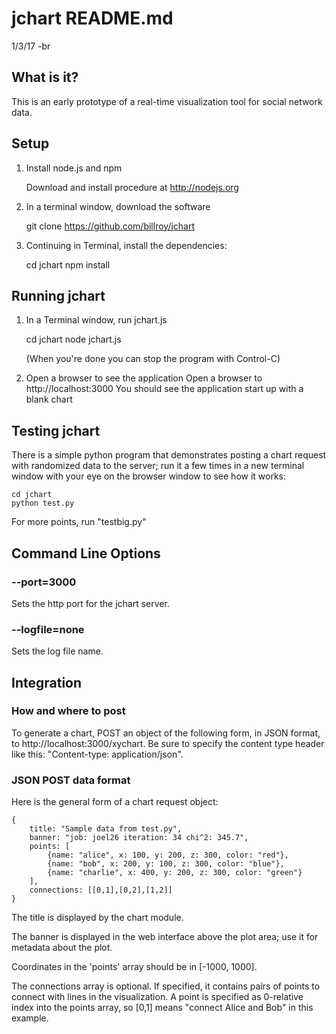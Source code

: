 # jchart README.md
1/3/17 -br

## What is it?

This is an early prototype of a real-time visualization tool
for social network data.

## Setup

1. Install node.js and npm

    Download and install procedure at http://nodejs.org

2. In a terminal window, download the software

    git clone https://github.com/billroy/jchart

3. Continuing in Terminal, install the dependencies:

    cd jchart
    npm install

## Running jchart

1. In a Terminal window, run jchart.js

    cd jchart
    node jchart.js

    (When you're done you can stop the program with Control-C)

2. Open a browser to see the application
    Open a browser to http://localhost:3000
    You should see the application start up with a blank chart

## Testing jchart

There is a simple python program that demonstrates posting a chart request
with randomized data to the server; run it a few times in a new terminal window with your eye on the browser window
to see how it works:

    cd jchart
    python test.py

For more points, run "testbig.py"


## Command Line Options

### --port=3000

Sets the http port for the jchart server.

### --logfile=none

Sets the log file name.

## Integration

### How and where to post

To generate a chart, POST an object of the following form, in JSON format,
to http://localhost:3000/xychart.  Be sure to specify the content type header
like this: "Content-type: application/json".

### JSON POST data format

Here is the general form of a chart request object:

    {
        title: "Sample data from test.py",
        banner: "job: joel26 iteration: 34 chi^2: 345.7",
        points: [
            {name: "alice", x: 100, y: 200, z: 300, color: "red"},
            {name: "bob", x: 200, y: 100, z: 300, color: "blue"},
            {name: "charlie", x: 400, y: 200, z: 300, color: "green"}
        ],
        connections: [[0,1],[0,2],[1,2]]
    }

The title is displayed by the chart module.

The banner is displayed in the web interface above the plot area; use it for
metadata about the plot.

Coordinates in the 'points' array should be in [-1000, 1000].

The connections array is optional.  If specified, it contains pairs of points
to connect with lines in the visualization.  A point is specified as 0-relative
index into the points array, so [0,1] means "connect Alice and Bob" in this
example.
